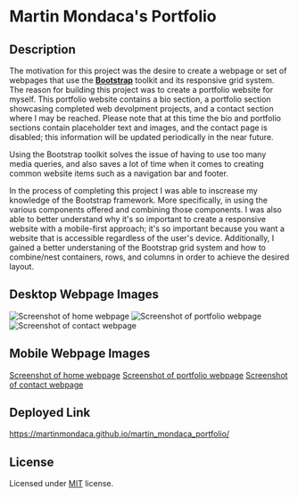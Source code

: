 # Martin Mondaca's Portfolio

## Description

The motivation for this project was the desire to create a webpage or set of webpages that use the **[Bootstrap](https://getbootstrap.com/)** toolkit and its responsive grid system. The reason for building this project was to create a portfolio website for myself. This portfolio website contains a bio section, a portfolio section showcasing completed web devolpment projects, and a contact section where I may be reached. Please note that at this time the bio and portfolio sections contain placeholder text and images, and the contact page is disabled; this information will be updated periodically in the near future.

Using the Bootstrap toolkit solves the issue of having to use too many media queries, and also saves a lot of time when it comes to creating common website items such as a navigation bar and footer.

In the process of completing this project I was able to inscrease my knowledge of the Bootstrap framework. More specifically, in using the various components offered and combining those components. I was also able to better understand why it's so important to create a responsive website with a mobile-first approach; it's so important because you want a website that is accessible regardless of the user's device. Additionally, I gained a better understaning of the Bootstrap grid system and how to combine/nest containers, rows, and columns in order to achieve the desired layout.

## Desktop Webpage Images

![Screenshot of home webpage](images/desktop_home_screenshot)
![Screenshot of portfolio webpage](images/desktop_portfolio_screenshot)
![Screenshot of contact webpage](images/desktop_contact_screenshot)

## Mobile Webpage Images

[Screenshot of home webpage](images/mobile_home_screenshot)
[Screenshot of portfolio webpage](images/mobile_portfolio_screenshot)
[Screenshot of contact webpage](images/mobile_contact_screenshot)

## Deployed Link

https://martinmondaca.github.io/martin_mondaca_portfolio/

## License

Licensed under [MIT](https://choosealicense.com/licenses/mit/) license.
